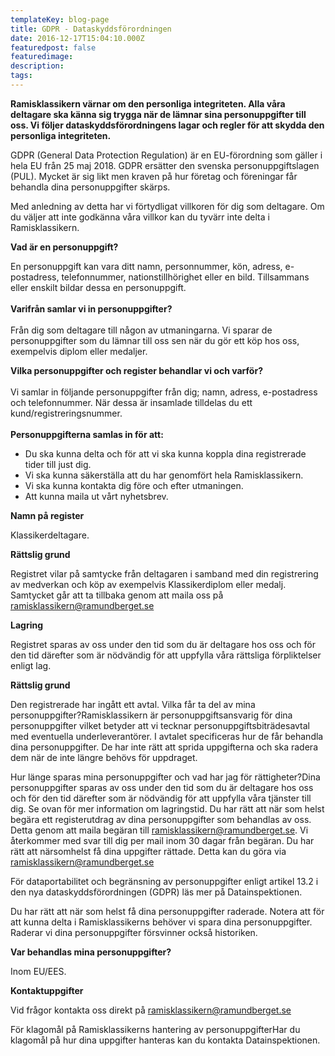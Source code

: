 ```yaml
---
templateKey: blog-page
title: GDPR - Dataskyddsförordningen
date: 2016-12-17T15:04:10.000Z
featuredpost: false
featuredimage: 
description: 
tags:
---
```



**Ramisklassikern värnar om den personliga integriteten. Alla våra deltagare ska känna sig trygga när de lämnar sina personuppgifter till oss. Vi följer dataskyddsförordningens lagar och regler för att skydda den personliga integriteten.**

GDPR (General Data Protection Regulation) är en EU-förordning som gäller i hela EU från 25 maj 2018. GDPR ersätter den svenska personuppgiftslagen (PUL). Mycket är sig likt men kraven på hur företag och föreningar får behandla dina personuppgifter skärps.

Med anledning av detta har vi förtydligat villkoren för dig som deltagare. Om du väljer att inte godkänna våra villkor kan du tyvärr inte delta i Ramisklassikern.

**Vad är en personuppgift?**

En personuppgift kan vara ditt namn, personnummer, kön, adress, e-postadress, telefonnummer, nationstillhörighet eller en bild. Tillsammans eller enskilt bildar dessa en personuppgift.<br><br>
**Varifrån samlar vi in personuppgifter?**<br><br>Från dig som deltagare till någon av utmaningarna. Vi sparar de personuppgifter som du lämnar till oss sen när du gör ett köp hos oss, exempelvis diplom eller medaljer.

**Vilka personuppgifter och register behandlar vi och varför?**<br><br>Vi samlar in följande personuppgifter från dig; namn, adress, e-postadress och telefonnummer. När dessa är insamlade tilldelas du ett kund/registreringsnummer.<br><br>
**Personuppgifterna samlas in för att:**

* Du ska kunna delta och för att vi ska kunna koppla dina registrerade tider till just dig.
* Vi ska kunna säkerställa att du har genomfört hela Ramisklassikern.
* Vi ska kunna kontakta dig före och efter utmaningen.
* Att kunna maila ut vårt nyhetsbrev.


**Namn på register**

Klassikerdeltagare.

**Rättslig grund**

Registret vilar på samtycke från deltagaren i samband med din registrering av medverkan och köp av exempelvis Klassikerdiplom eller medalj. Samtycket går att ta tillbaka genom att maila oss på ramisklassikern@ramundberget.se

**Lagring**

Registret sparas av oss under den tid som du är deltagare hos oss och för den tid därefter som är nödvändig för att uppfylla våra rättsliga förpliktelser enligt lag.

**Rättslig grund**

Den registrerade har ingått ett avtal.
Vilka får ta del av mina personuppgifter?Ramisklassikern är personuppgiftsansvarig för dina personuppgifter vilket betyder att vi tecknar personuppgiftsbiträdesavtal med eventuella underleverantörer. I avtalet specificeras hur de får behandla dina personuppgifter. De har inte rätt att sprida uppgifterna och ska radera dem när de inte längre behövs för uppdraget.

Hur länge sparas mina personuppgifter och vad har jag för rättigheter?Dina personuppgifter sparas av oss under den tid som du är deltagare hos oss och för den tid därefter som är nödvändig för att uppfylla våra tjänster till dig. Se ovan för mer information om lagringstid.
Du har rätt att när som helst begära ett registerutdrag av dina personuppgifter som behandlas av oss. Detta genom att maila begäran till ramisklassikern@ramundberget.se. Vi återkommer med svar till dig per mail inom 30 dagar från begäran. Du har rätt att närsomhelst få dina uppgifter rättade. Detta kan du göra via ramisklassikern@ramundberget.se

För dataportabilitet och begränsning av personuppgifter enligt artikel 13.2 i den nya dataskyddsförordningen (GDPR) läs mer på Datainspektionen.

Du har rätt att när som helst få dina personuppgifter raderade. Notera att för att kunna delta i Ramisklassikerns behöver vi spara dina personuppgifter. Raderar vi dina personuppgifter försvinner också historiken.

**Var behandlas mina personuppgifter?**

Inom EU/EES.

**Kontaktuppgifter**

Vid frågor kontakta oss direkt på ramisklassikern@ramundberget.se

För klagomål på Ramisklassikerns hantering av personuppgifterHar du klagomål på hur dina uppgifter hanteras kan du kontakta Datainspektionen.
